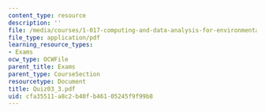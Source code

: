 ```yaml
---
content_type: resource
description: ''
file: /media/courses/1-017-computing-and-data-analysis-for-environmental-applications-fall-2003/cfa35511a8c2b40fb46105245f9f99b8_Quiz03_3.pdf
file_type: application/pdf
learning_resource_types:
- Exams
ocw_type: OCWFile
parent_title: Exams
parent_type: CourseSection
resourcetype: Document
title: Quiz03_3.pdf
uid: cfa35511-a8c2-b40f-b461-05245f9f99b8
---
```


